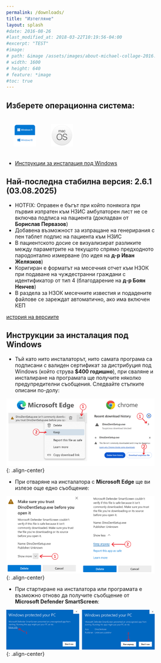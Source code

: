 ```yaml
---
permalink: /downloads/
title: "Изтегляне"
layout: splash
#date: 2016-08-26
#last_modified_at: 2018-03-22T10:19:56-04:00
#excerpt: "TEST"
#image:
# path: &image /assets/images/about-michael-collage-2016.jpg
# width: 1600
# height: 640
# feature: *image
#toc: true
---
```


<style>
* {
  box-sizing: border-box;
}

.column {
  float: left;
  width: 25%;
  padding: 20px;
  text-align: center;
}

/* Clearfix (clear floats) */
.row::after {
  float: center;
  content: "";
  clear: both;
  display: table;
}
</style>

## Изберете операционна система:

<div class="row">

  <div class="column">
     <a href="https://github.com/thefinalcutbg/DinoDent/releases/download/2.6.1/DinoDentSetup.exe"><img src="/assets/images/win.png"></a>
  </div>
  <div class="column">
    <a href="https://github.com/thefinalcutbg/DinoDent/releases/download/2.6.0/dinodent-macos.dmg"><img src="/assets/images/mac.png"></a>
  </div>

</div>

- [Инструкции за инсталация под Windows](#инструкции-за-инсталация-под-windows)

## Най-последна стабилна версия: 2.6.1 (03.08.2025)
- HOTFIX: Оправен е бъгът при който понякога при първия изпратен към НЗИС амбулаторен лист не се включва подписа на пациента (докладван от <b>Борислав Первазов</b>)
- Добавена възможност за изпращане на генерирания с пен таблет подпис на пациента към НЗИС
- В пациентското досие се визуализират разликите между параметрите на текущото спрямо предходното пародонтално измерване (по идея на <b>д-р Иван Желязков</b>)
- Коригиран е форматът на месечния отчет към НЗОК при подаване на чуждестранни граждани с идентификатор от тип 4 (благодарение на <b>д-р Боян Ненчев</b>)
- В раздела за НЗОК месечните известия и подадените файлове се зареждат автоматично, ако има включен КЕП

[история на версиите](/changelog/)

## Инструкции за инсталация под Windows

- Тъй като нито инсталаторът, нито самата програма са подписани с валиден сертификат за дистрибуция
  под Windows (който струва <b>$400 годишно</b>), при сваляне и инсталиране на програмата ще получите няколко предупредителни съобщения. Следвайте стъпките описани по-долу:

![image-center](/assets/images/wininstr0.png){: .align-center}<br>

- При отваряне на инсталатора с <b>Microsoft Edge</b> ще ви излезе още едно съобщение:

![image-center](/assets/images/wininstr1.png){: .align-center}<br>

- При стартиране на инсталатора или програмата e възможно отново да получите съобщение от <b>Microsoft Defender SmartScreen</b>:

![image-center](/assets/images/wininstr2.png){: .align-center}<br>
